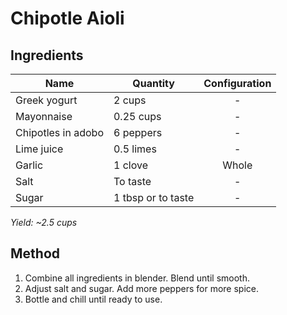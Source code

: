 # Chipotle Aioli

## Ingredients

| Name               | Quantity           | Configuration |
| ------------------ | ------------------ | :-----------: |
| Greek yogurt       | 2 cups             |       -       |
| Mayonnaise         | 0.25 cups          |       -       |
| Chipotles in adobo | 6 peppers          |       -       |
| Lime juice         | 0.5 limes          |       -       |
| Garlic             | 1 clove            |     Whole     |
| Salt               | To taste           |       -       |
| Sugar              | 1 tbsp or to taste |       -       |

_Yield: ~2.5 cups_

## Method

1. Combine all ingredients in blender. Blend until smooth.
1. Adjust salt and sugar. Add more peppers for more spice.
1. Bottle and chill until ready to use.
